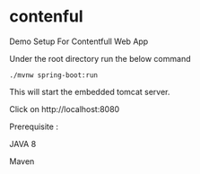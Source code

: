 # contenful
Demo Setup For Contentfull Web App

Under the root directory run the below command

`./mvnw spring-boot:run`

This will start the embedded tomcat server.

Click on http://localhost:8080 

Prerequisite :

JAVA 8

Maven 
